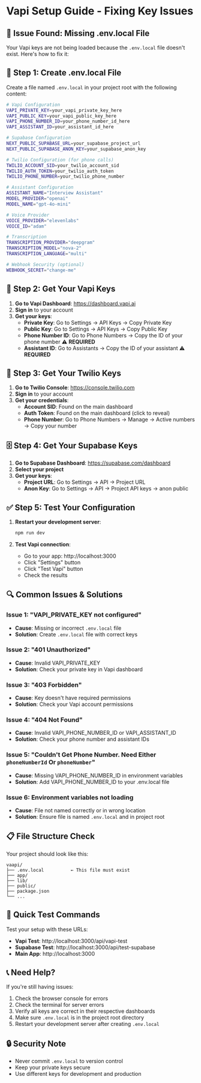 # Vapi Setup Guide - Fixing Key Issues

## 🚨 **Issue Found: Missing .env.local File**

Your Vapi keys are not being loaded because the `.env.local` file doesn't exist. Here's how to fix it:

## 📝 **Step 1: Create .env.local File**

Create a file named `.env.local` in your project root with the following content:

```bash
# Vapi Configuration
VAPI_PRIVATE_KEY=your_vapi_private_key_here
VAPI_PUBLIC_KEY=your_vapi_public_key_here
VAPI_PHONE_NUMBER_ID=your_phone_number_id_here
VAPI_ASSISTANT_ID=your_assistant_id_here

# Supabase Configuration
NEXT_PUBLIC_SUPABASE_URL=your_supabase_project_url
NEXT_PUBLIC_SUPABASE_ANON_KEY=your_supabase_anon_key

# Twilio Configuration (for phone calls)
TWILIO_ACCOUNT_SID=your_twilio_account_sid
TWILIO_AUTH_TOKEN=your_twilio_auth_token
TWILIO_PHONE_NUMBER=your_twilio_phone_number

# Assistant Configuration
ASSISTANT_NAME="Interview Assistant"
MODEL_PROVIDER="openai"
MODEL_NAME="gpt-4o-mini"

# Voice Provider
VOICE_PROVIDER="elevenlabs"
VOICE_ID="adam"

# Transcription
TRANSCRIPTION_PROVIDER="deepgram"
TRANSCRIPTION_MODEL="nova-2"
TRANSCRIPTION_LANGUAGE="multi"

# Webhook Security (optional)
WEBHOOK_SECRET="change-me"
```

## 🔑 **Step 2: Get Your Vapi Keys**

1. **Go to Vapi Dashboard**: https://dashboard.vapi.ai
2. **Sign in** to your account
3. **Get your keys**:
   - **Private Key**: Go to Settings → API Keys → Copy Private Key
   - **Public Key**: Go to Settings → API Keys → Copy Public Key
   - **Phone Number ID**: Go to Phone Numbers → Copy the ID of your phone number ⚠️ **REQUIRED**
   - **Assistant ID**: Go to Assistants → Copy the ID of your assistant ⚠️ **REQUIRED**

## 📱 **Step 3: Get Your Twilio Keys**

1. **Go to Twilio Console**: https://console.twilio.com
2. **Sign in** to your account
3. **Get your credentials**:
   - **Account SID**: Found on the main dashboard
   - **Auth Token**: Found on the main dashboard (click to reveal)
   - **Phone Number**: Go to Phone Numbers → Manage → Active numbers → Copy your number

## 🗄️ **Step 4: Get Your Supabase Keys**

1. **Go to Supabase Dashboard**: https://supabase.com/dashboard
2. **Select your project**
3. **Get your keys**:
   - **Project URL**: Go to Settings → API → Project URL
   - **Anon Key**: Go to Settings → API → Project API keys → anon public

## ✅ **Step 5: Test Your Configuration**

1. **Restart your development server**:
   ```bash
   npm run dev
   ```

2. **Test Vapi connection**:
   - Go to your app: http://localhost:3000
   - Click "Settings" button
   - Click "Test Vapi" button
   - Check the results

## 🔍 **Common Issues & Solutions**

### **Issue 1: "VAPI_PRIVATE_KEY not configured"**
- **Cause**: Missing or incorrect `.env.local` file
- **Solution**: Create `.env.local` file with correct keys

### **Issue 2: "401 Unauthorized"**
- **Cause**: Invalid VAPI_PRIVATE_KEY
- **Solution**: Check your private key in Vapi dashboard

### **Issue 3: "403 Forbidden"**
- **Cause**: Key doesn't have required permissions
- **Solution**: Check your Vapi account permissions

### **Issue 4: "404 Not Found"**
- **Cause**: Invalid VAPI_PHONE_NUMBER_ID or VAPI_ASSISTANT_ID
- **Solution**: Check your phone number and assistant IDs

### **Issue 5: "Couldn't Get Phone Number. Need Either `phoneNumberId` Or `phoneNumber`"**
- **Cause**: Missing VAPI_PHONE_NUMBER_ID in environment variables
- **Solution**: Add VAPI_PHONE_NUMBER_ID to your .env.local file

### **Issue 6: Environment variables not loading**
- **Cause**: File not named correctly or in wrong location
- **Solution**: Ensure file is named `.env.local` and in project root

## 📋 **File Structure Check**

Your project should look like this:
```
vaapi/
├── .env.local          ← This file must exist
├── app/
├── lib/
├── public/
├── package.json
└── ...
```

## 🚀 **Quick Test Commands**

Test your setup with these URLs:
- **Vapi Test**: http://localhost:3000/api/vapi-test
- **Supabase Test**: http://localhost:3000/api/test-supabase
- **Main App**: http://localhost:3000

## 📞 **Need Help?**

If you're still having issues:
1. Check the browser console for errors
2. Check the terminal for server errors
3. Verify all keys are correct in their respective dashboards
4. Make sure `.env.local` is in the project root directory
5. Restart your development server after creating `.env.local`

## 🔒 **Security Note**

- Never commit `.env.local` to version control
- Keep your private keys secure
- Use different keys for development and production

